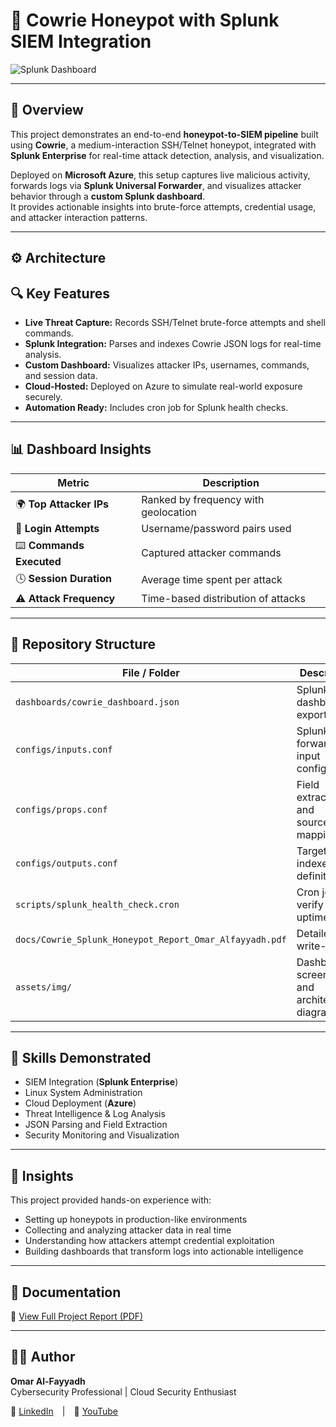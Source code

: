# 🧠 Cowrie Honeypot with Splunk SIEM Integration

![Splunk Dashboard](assets/img/splunk_dashboard_preview.png)

---

## 📘 Overview

This project demonstrates an end-to-end **honeypot-to-SIEM pipeline** built using **Cowrie**, a medium-interaction SSH/Telnet honeypot, integrated with **Splunk Enterprise** for real-time attack detection, analysis, and visualization.

Deployed on **Microsoft Azure**, this setup captures live malicious activity, forwards logs via **Splunk Universal Forwarder**, and visualizes attacker behavior through a **custom Splunk dashboard**.  
It provides actionable insights into brute-force attempts, credential usage, and attacker interaction patterns.

---

## ⚙️ Architecture



## 🔍 Key Features

- **Live Threat Capture:** Records SSH/Telnet brute-force attempts and shell commands.  
- **Splunk Integration:** Parses and indexes Cowrie JSON logs for real-time analysis.  
- **Custom Dashboard:** Visualizes attacker IPs, usernames, commands, and session data.  
- **Cloud-Hosted:** Deployed on Azure to simulate real-world exposure securely.  
- **Automation Ready:** Includes cron job for Splunk health checks.  

---

## 📊 Dashboard Insights

| Metric | Description |
|--------|--------------|
| 🌍 **Top Attacker IPs** | Ranked by frequency with geolocation |
| 🔐 **Login Attempts** | Username/password pairs used |
| ⌨️ **Commands Executed** | Captured attacker commands |
| 🕓 **Session Duration** | Average time spent per attack |
| ⚠️ **Attack Frequency** | Time-based distribution of attacks |

---

## 📂 Repository Structure

| File / Folder | Description |
|----------------|-------------|
| `dashboards/cowrie_dashboard.json` | Splunk dashboard export |
| `configs/inputs.conf` | Splunk forwarder input configuration |
| `configs/props.conf` | Field extractions and sourcetype mapping |
| `configs/outputs.conf` | Target indexer definition |
| `scripts/splunk_health_check.cron` | Cron job to verify Splunk uptime |
| `docs/Cowrie_Splunk_Honeypot_Report_Omar_Alfayyadh.pdf` | Detailed write-up |
| `assets/img/` | Dashboard screenshots and architecture diagram |

---

## 🧩 Skills Demonstrated

- SIEM Integration (**Splunk Enterprise**)  
- Linux System Administration  
- Cloud Deployment (**Azure**)  
- Threat Intelligence & Log Analysis  
- JSON Parsing and Field Extraction  
- Security Monitoring and Visualization  

---

## 🧠 Insights

This project provided hands-on experience with:

- Setting up honeypots in production-like environments  
- Collecting and analyzing attacker data in real time  
- Understanding how attackers attempt credential exploitation  
- Building dashboards that transform logs into actionable intelligence  

---

## 🧾 Documentation

📄 [View Full Project Report (PDF)](docs/Cowrie_Splunk_Honeypot_Report_Omar_Alfayyadh.pdf)

---

## 🧑‍💻 Author

**Omar Al-Fayyadh**  
Cybersecurity Professional | Cloud Security Enthusiast  

🔗 [LinkedIn](https://linkedin.com/in/omaralfayyadh/) | 🎥 [YouTube](https://www.youtube.com/@omaral-fayyadh4307)
